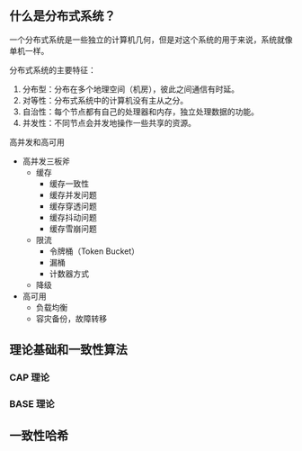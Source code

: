 ## 什么是分布式系统？

一个分布式系统是一些独立的计算机几何，但是对这个系统的用于来说，系统就像单机一样。

分布式系统的主要特征：
1. 分布型：分布在多个地理空间（机房），彼此之间通信有时延。
2. 对等性：分布式系统中的计算机没有主从之分。
3. 自治性：每个节点都有自己的处理器和内存，独立处理数据的功能。
4. 并发性：不同节点会并发地操作一些共享的资源。

高并发和高可用
- 高并发三板斧
  - 缓存
    - 缓存一致性
    - 缓存并发问题
    - 缓存穿透问题
    - 缓存抖动问题
    - 缓存雪崩问题
  - 限流
    - 令牌桶（Token Bucket）
    - 漏桶
    - 计数器方式
  - 降级
- 高可用
  - 负载均衡
  - 容灾备份，故障转移


## 理论基础和一致性算法

### CAP 理论

### BASE 理论

## 一致性哈希
